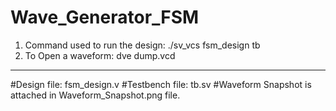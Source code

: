 # Wave_Generator_FSM
1. Command used to run the design: ./sv_vcs fsm_design tb 
2. To Open a waveform: dve dump.vcd
--------------------------------------
#Design file: fsm_design.v
#Testbench file: tb.sv
#Waveform Snapshot is attached in Waveform_Snapshot.png file.
